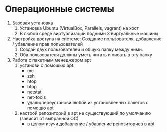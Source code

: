 # Операционные системы 
1. Базовая установка
   1. Установка Ubuntu (VirtualBox, Parallels, vagrant) на хост
   2. В любой среде виртуализации подними 3 виртуальные машины
2. Настройка доступа на системе: Создание пользователя, добавление / убавление прав пользователей
   1. Создай двух пользователей и общую папку между ними.
   2. Оба пользователя должны уметь читать и писать в эту папку
3. Работа с пакетным менеджером apt 
   1. установи с помощью apt:
      - mc 
      - zsh 
      - htop 
      - btop 
      - netstat 
      - net-tools
      - удали/переустанови любой из установленных пакетов с помощю apt 
   2. настрой репозиторий в apt не существующий по умолчанию (зависит от выбранной ОС) 
      - в целом изучи добавление / убавление репозиториев в apt